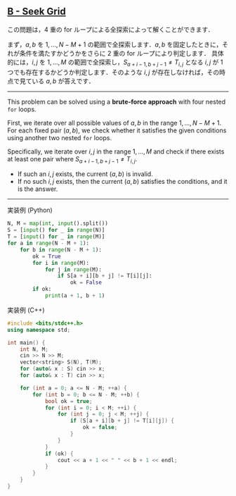 ## [B - Seek Grid](https://atcoder.jp/contests/abc391/tasks/abc391_b)


この問題は，$4$ 重の for ループによる全探索によって解くことができます．

まず，$a,b$ を $1,\dots , N−M+1$ の範囲で全探索します．$a,b$ を固定したときに，それが条件を満たすかどうかをさらに $2$ 重の for ループにより判定します． 具体的には，$i,j$ を $1, \dots, M$ の範囲で全探索し，$S_{a+i−1, b+j−1} \ne T_{i,j}$ となる $i,j$ が $1$ つでも存在するかどうか判定します．そのような $i,j$ が存在しなければ，その時点で見ている $a, b$ が答えです．

---

This problem can be solved using a **brute-force approach** with four nested `for` loops.  

First, we iterate over all possible values of $a, b$ in the range $1, \dots, N - M + 1$.  
For each fixed pair $(a, b)$, we check whether it satisfies the given conditions using another two nested `for` loops.  

Specifically, we iterate over $i, j$ in the range $1, \dots, M$ and check if there exists at least one pair where $S_{a+i−1, b+j−1} \ne T_{i,j}$.  

- If such an $i, j$ exists, the current $(a, b)$ is invalid.  
- If no such $i, j$ exists, then the current $(a, b)$ satisfies the conditions, and it is the answer.

---

実装例 (Python)

```py
N, M = map(int, input().split())
S = [input() for _ in range(N)]
T = [input() for _ in range(M)]
for a in range(N - M + 1):
    for b in range(N - M + 1):
        ok = True
        for i in range(M):
            for j in range(M):
                if S[a + i][b + j] != T[i][j]:
                    ok = False
        if ok:
            print(a + 1, b + 1)

```

実装例 (C++)

```cpp
#include <bits/stdc++.h>
using namespace std;

int main() {
    int N, M;
    cin >> N >> M;
    vector<string> S(N), T(M);
    for (auto& x : S) cin >> x;
    for (auto& x : T) cin >> x;

    for (int a = 0; a <= N - M; ++a) {
        for (int b = 0; b <= N - M; ++b) {
            bool ok = true;
            for (int i = 0; i < M; ++i) {
                for (int j = 0; j < M; ++j) {
                    if (S[a + i][b + j] != T[i][j]) {
                        ok = false;
                    }
                }
            }
            if (ok) {
                cout << a + 1 << " " << b + 1 << endl;
            }
        }
    }
}

```
